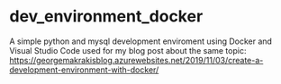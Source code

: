 # dev_environment_docker
A simple python and mysql development enviroment using Docker and Visual Studio Code used for my blog post about the same topic: https://georgemakrakisblog.azurewebsites.net/2019/11/03/create-a-development-environment-with-docker/ 

